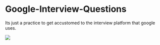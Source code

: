 # Google-Interview-Questions
Its just a practice to get accustomed to the interview platform that google uses.

<img src="https://github.com/logo/google/blob/master/images/logo.svg">
